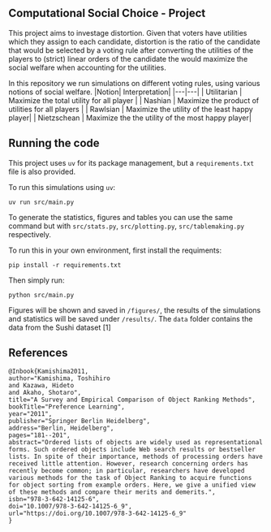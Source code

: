 ## Computational Social Choice - Project

This project aims to investage distortion. Given that voters have utilities which they assign to each candidate,
distortion is the ratio of the candidate that would be selected by a voting rule after converting the utilities of the players to
(strict) linear orders of the candidate the would maximize the social welfare when accounting for the utilities.

In this repository we run simulations on different voting rules, using various notions of social welfare.
|Notion| Interpretation|
|---|---|
| Utilitarian | Maximize the total utility for all player |
| Nashian | Maximize the product of utilities for all players |
| Rawlsian | Maximize the utility of the least happy player|
| Nietzschean | Maximize the the utility of the most happy player|

## Running the code
This project uses `uv` for its package management, but a `requirements.txt` file is also provided.

To run this simulations using `uv`:
```{bash}
uv run src/main.py
```
To generate the statistics, figures and tables you can use the same command but with `src/stats.py`, `src/plotting.py`, `src/tablemaking.py` respectively.

To run this in your own environment, first install the requiments:
```{bash}
pip install -r requirements.txt
```

Then simply run:
```{bash}
python src/main.py
```

Figures will be shown and saved in `/figures/`, the results of the simulations and statistics will be saved under `/results/`. The `data` folder contains the data from the Sushi dataset [1]

## References
```
@Inbook{Kamishima2011,
author="Kamishima, Toshihiro
and Kazawa, Hideto
and Akaho, Shotaro",
title="A Survey and Empirical Comparison of Object Ranking Methods",
bookTitle="Preference Learning",
year="2011",
publisher="Springer Berlin Heidelberg",
address="Berlin, Heidelberg",
pages="181--201",
abstract="Ordered lists of objects are widely used as representational forms. Such ordered objects include Web search results or bestseller lists. In spite of their importance, methods of processing orders have received little attention. However, research concerning orders has recently become common; in particular, researchers have developed various methods for the task of Object Ranking to acquire functions for object sorting from example orders. Here, we give a unified view of these methods and compare their merits and demerits.",
isbn="978-3-642-14125-6",
doi="10.1007/978-3-642-14125-6_9",
url="https://doi.org/10.1007/978-3-642-14125-6_9"
}
```
